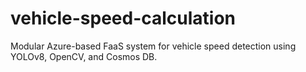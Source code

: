 # vehicle-speed-calculation
Modular Azure-based FaaS system for vehicle speed detection using YOLOv8, OpenCV, and Cosmos DB.
